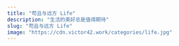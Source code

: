 ```yaml
---
title: "苟且与远方 Life"
description: "生活的美好总是值得期待"
slug: "苟且与远方 Life"
image: "https://cdn.victor42.work/categories/life.jpg"
---
```

